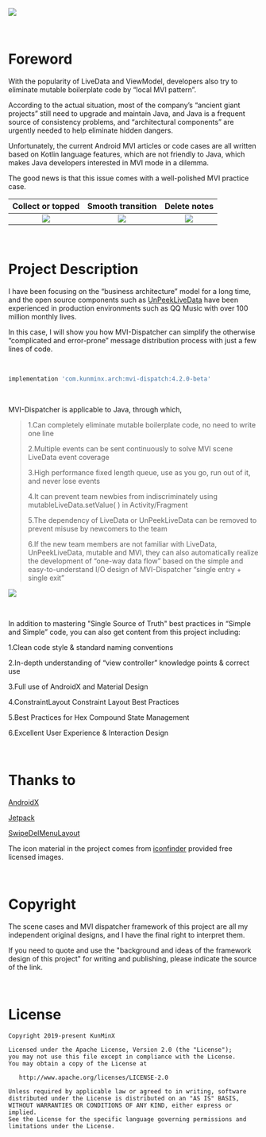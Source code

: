 ![](https://tva1.sinaimg.cn/large/e6c9d24ely1h3vz58k6asj218r0u0jwr.jpg)

&nbsp;

# Foreword

With the popularity of LiveData and ViewModel, developers also try to eliminate mutable boilerplate code by “local MVI pattern”.

According to the actual situation, most of the company’s “ancient giant projects” still need to upgrade and maintain Java, and Java is a frequent source of consistency problems, and “architectural components” are urgently needed to help eliminate hidden dangers.

Unfortunately, the current Android MVI articles or code cases are all written based on Kotlin language features, which are not friendly to Java, which makes Java developers interested in MVI mode in a dilemma.

The good news is that this issue comes with a well-polished MVI practice case.

|                          Collect or topped                   |                           Smooth transition                  |                           Delete notes                           |
| :----------------------------------------------------------: | :----------------------------------------------------------: | :----------------------------------------------------------: |
| ![](https://tva1.sinaimg.cn/large/e6c9d24ely1h3vup9ck57g20u01o0hbm.gif) | ![](https://tva1.sinaimg.cn/large/e6c9d24ely1h3vupfbex2g20u01o0qv6.gif) | ![](https://tva1.sinaimg.cn/large/e6c9d24ely1h3vuplwiuqg20u01o0x2t.gif) |

&nbsp;

# Project Description

I have been focusing on the “business architecture” model for a long time, and the open source components such as [UnPeekLiveData](https://github.com/KunMinX/UnPeek-LiveData) have been experienced in production environments such as QQ Music with over 100 million monthly lives.

In this case, I will show you how MVI-Dispatcher can simplify the otherwise “complicated and error-prone” message distribution process with just a few lines of code.

&nbsp;

```Groovy
implementation 'com.kunminx.arch:mvi-dispatch:4.2.0-beta'
```

&nbsp;

MVI-Dispatcher is applicable to Java, through which,

> 1.Can completely eliminate mutable boilerplate code, no need to write one line
>
> 2.Multiple events can be sent continuously to solve MVI scene LiveData event coverage
> 
> 3.High performance fixed length queue, use as you go, run out of it, and never lose events
>
> 4.It can prevent team newbies from indiscriminately using mutableLiveData.setValue( ) in Activity/Fragment
>
> 5.The dependency of LiveData or UnPeekLiveData can be removed to prevent misuse by newcomers to the team
>
> 6.If the new team members are not familiar with LiveData, UnPeekLiveData, mutable and MVI, they can also automatically realize the development of “one-way data flow” based on the simple and easy-to-understand I/O design of MVI-Dispatcher “single entry + single exit”

![](https://tva1.sinaimg.cn/large/e6c9d24ely1h3vupvpzprj21o40h90wp.jpg)

&nbsp;

In addition to mastering "Single Source of Truth" best practices in “Simple and Simple” code, you can also get content from this project including:

1.Clean code style & standard naming conventions

2.In-depth understanding of “view controller” knowledge points & correct use

3.Full use of AndroidX and Material Design

4.ConstraintLayout Constraint Layout Best Practices

5.Best Practices for Hex Compound State Management

6.Excellent User Experience & Interaction Design


&nbsp;

# Thanks to

[AndroidX](https://developer.android.google.cn/jetpack/androidx)

[Jetpack](https://developer.android.google.cn/jetpack/)

[SwipeDelMenuLayout](https://github.com/mcxtzhang/SwipeDelMenuLayout)

The icon material in the project comes from [iconfinder](https://www.iconfinder.com/) provided free licensed images.

&nbsp;

# Copyright

The scene cases and MVI dispatcher framework of this project are all my independent original designs, and I have the final right to interpret them.

If you need to quote and use the "background and ideas of the framework design of this project" for writing and publishing, please indicate the source of the link.

&nbsp;

# License

```
Copyright 2019-present KunMinX

Licensed under the Apache License, Version 2.0 (the "License");
you may not use this file except in compliance with the License.
You may obtain a copy of the License at

   http://www.apache.org/licenses/LICENSE-2.0

Unless required by applicable law or agreed to in writing, software
distributed under the License is distributed on an "AS IS" BASIS,
WITHOUT WARRANTIES OR CONDITIONS OF ANY KIND, either express or implied.
See the License for the specific language governing permissions and
limitations under the License.
```